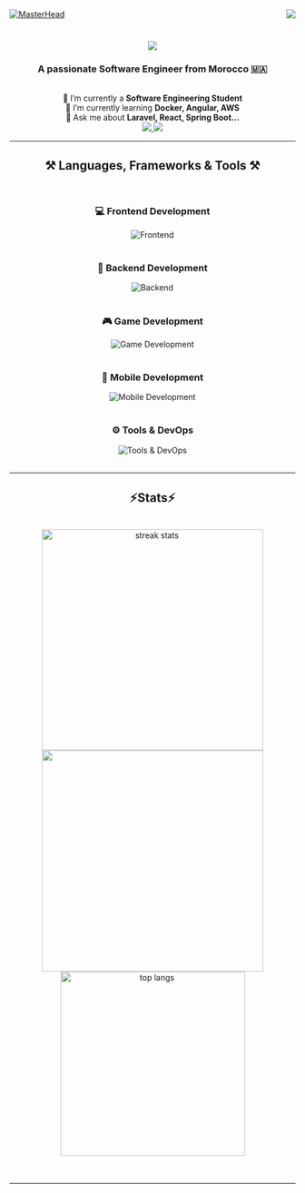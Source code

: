 <!-- Header Section -->
<a href="https://rishavchanda.io">
  <img  src="https://media0.giphy.com/media/v1.Y2lkPTc5MGI3NjExdzNhOG9kcjFjc3BtMm9ybDYwa3g0OGhiZmV3d2F5ZmxuZHNzdnh1ayZlcD12MV9pbnRlcm5hbF9naWZfYnlfaWQmY3Q9Zw/78XCFBGOlS6keY1Bil/giphy.gif" alt="MasterHead" />  
</a>

<img align="right" src="https://visitor-badge.laobi.icu/badge?page_id=salesp07.salesp07" /> 

<h1 align="center">  
  <img src="https://readme-typing-svg.herokuapp.com/?font=Righteous&size=35¢er=true&vCenter=true&width=500&height=70&duration=4000&lines=Hi+There!+👋;+I'm+Hodaifa+Echffani!;" />
</h1>

<h3 align="center">A passionate Software Engineer from Morocco 🇲🇦</h3>

<br/>

<!-- About Me Section -->
<div align="center">
  🔭 I’m currently a <b>Software Engineering Student</b> <br/> 
  🌱 I’m currently learning <b>Docker, Angular, AWS</b> <br/>
  💬 Ask me about <b>Laravel, React, Spring Boot...</b>
</div>

<!-- Socials Section -->
<div align="center">
  <a href="mailto:echffani.hodaifa@gmail.com">
    <img src="https://img.shields.io/badge/Gmail-333333?style=for-the-badge&logo=gmail&logoColor=red" />
  </a>
  <a href="https://www.linkedin.com/in/hodaifa-echffani-297b7b284/" target="_blank">
    <img src="https://img.shields.io/badge/LinkedIn-0077B5?style=for-the-badge&logo=linkedin&logoColor=white" target="_blank" />
  </a>
</div>

<hr/>

<!-- Skills Section -->
<h2 align="center">⚒️ Languages, Frameworks & Tools ⚒️</h2>
<br/>
<div align="center">
  <h3 align="center">💻 Frontend Development</h3>
  <img src="https://skillicons.dev/icons?i=react,angular,html,css,tailwind,bootstrap,mui,figma,git,vscode" alt="Frontend" />
  <br/><br/>
  
  <h3 align="center">🔧 Backend Development</h3>
  <img src="https://skillicons.dev/icons?i=nodejs,express,python,flask,django,php,laravel,spring,mysql,postgres,firebase,mongodb,oracle" alt="Backend" />
  <br/><br/>
  
  <h3 align="center">🎮 Game Development</h3>
  <img src="https://skillicons.dev/icons?i=unity,java,c" alt="Game Development" />
  <br/><br/>
  
  <h3 align="center">📱 Mobile Development</h3>
  <img src="https://skillicons.dev/icons?i=androidstudio,flutter,react" alt="Mobile Development" />
  <br/><br/>
  
  <h3 align="center">⚙️ Tools & DevOps</h3>
  <img src="https://skillicons.dev/icons?i=docker,aws,jenkins,ansible,terraform,minikube,kubeflow,github,matlab" alt="Tools & DevOps" />
  <br/>
</div>

<br/>
<hr/>

<!-- GitHub Stats Section -->
<h2 align="center">⚡Stats⚡</h2>
<br>
<div align=center>
  <img width=390 src="https://github-readme-streak-stats-salesp07.vercel.app/?user=hodaifa-ech&count_private=true&theme=react&border_radius=10" alt="streak stats"/>
  <img width=390 src="https://github-readme-stats.vercel.app/api?username=hodaifa-ech&theme=react&hide_border=false&include_all_commits=false&count_private=true"/>
  <br/>
  <img width=325 align="center" src="https://github-readme-stats-salesp07.vercel.app/api/top-langs/?username=hodaifa-ech&hide=HTML&langs_count=8&layout=compact&theme=react&border_radius=10&size_weight=0.5&count_weight=0.5&exclude_repo=github-readme-stats" alt="top langs" />
</div>
<br/><br/>
<hr/>
